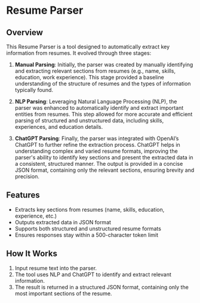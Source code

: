 # Resume Parser

## Overview
This Resume Parser is a tool designed to automatically extract key information from resumes. It evolved through three stages:

1. **Manual Parsing**: Initially, the parser was created by manually identifying and extracting relevant sections from resumes (e.g., name, skills, education, work experience). This stage provided a baseline understanding of the structure of resumes and the types of information typically found.

2. **NLP Parsing**: Leveraging Natural Language Processing (NLP), the parser was enhanced to automatically identify and extract important entities from resumes. This step allowed for more accurate and efficient parsing of structured and unstructured data, including skills, experiences, and education details.

3. **ChatGPT Parsing**: Finally, the parser was integrated with OpenAI’s ChatGPT to further refine the extraction process. ChatGPT helps in understanding complex and varied resume formats, improving the parser's ability to identify key sections and present the extracted data in a consistent, structured manner. The output is provided in a concise JSON format, containing only the relevant sections, ensuring brevity and precision.

## Features
- Extracts key sections from resumes (name, skills, education, experience, etc.)
- Outputs extracted data in JSON format
- Supports both structured and unstructured resume formats
- Ensures responses stay within a 500-character token limit

## How It Works
1. Input resume text into the parser.
2. The tool uses NLP and ChatGPT to identify and extract relevant information.
3. The result is returned in a structured JSON format, containing only the most important sections of the resume.
